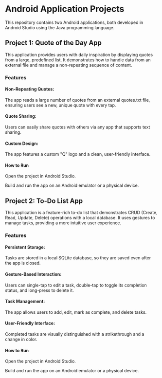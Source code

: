 # Android Application Projects
This repository contains two Android applications, both developed in Android Studio using the Java programming language.

## Project 1: Quote of the Day App
This application provides users with daily inspiration by displaying quotes from a large, predefined list. It demonstrates how to handle data from an external file and manage a non-repeating sequence of content.

### Features
#### Non-Repeating Quotes: 
The app reads a large number of quotes from an external quotes.txt file, ensuring users see a new, unique quote with every tap.

#### Quote Sharing: 
Users can easily share quotes with others via any app that supports text sharing.

#### Custom Design:
The app features a custom "Q" logo and a clean, user-friendly interface.

#### How to Run
Open the project in Android Studio.

Build and run the app on an Android emulator or a physical device.

## Project 2: To-Do List App
This application is a feature-rich to-do list that demonstrates CRUD (Create, Read, Update, Delete) operations with a local database. It uses gestures to manage tasks, providing a more intuitive user experience.

### Features
#### Persistent Storage:
Tasks are stored in a local SQLite database, so they are saved even after the app is closed.

#### Gesture-Based Interaction: 
Users can single-tap to edit a task, double-tap to toggle its completion status, and long-press to delete it.

#### Task Management: 
The app allows users to add, edit, mark as complete, and delete tasks.

#### User-Friendly Interface: 
Completed tasks are visually distinguished with a strikethrough and a change in color.

#### How to Run
Open the project in Android Studio.

Build and run the app on an Android emulator or a physical device.

